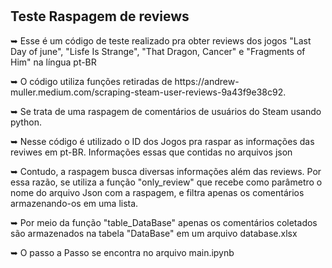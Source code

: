 <h1></h1>

<h2><a name="about"> Teste Raspagem de reviews</a></h2>
<p>➥ Esse é um código de teste realizado pra obter reviews dos jogos "Last Day of june", "Lisfe Is Strange", "That Dragon, Cancer" e "Fragments of Him" na língua pt-BR</p>
<p>➥ O código utiliza funções retiradas de https://andrew-muller.medium.com/scraping-steam-user-reviews-9a43f9e38c92.</p>
<p>➥ Se trata de uma raspagem de comentários de usuários do Steam usando python.</p>
<p>➥ Nesse código é utilizado o ID dos Jogos pra raspar as informações das reviwes em pt-BR. Informações essas que contidas no arquivos json</p>
<p>➥ Contudo, a raspagem busca diversas informações além das reviews. Por essa razão, se utiliza a função "only_review" que recebe como parâmetro o nome do arquivo Json com a raspagem, e filtra apenas os comentários armazenando-os em uma lista.</p>
<p>➥ Por meio da função "table_DataBase" apenas os comentários coletados são armazenados na tabela "DataBase" em um arquivo database.xlsx </p>
<p>➥ O passo a Passo se encontra no arquivo main.ipynb </p>
<h1></h1>
